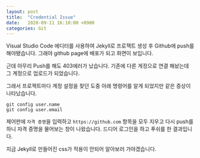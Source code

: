 ```yaml
---
layout: post
title:  "Credential Issue"
date:   2020-09-11 16:10:00 +0900
categories: Git
---
```


Visual Studio Code 에디터를 사용하여 Jekyll로 프로젝트 생성 후 Github에 push를 해야됐습니다.
그래야 github page에 배포가 되고 화면이 보입니다.

근데 아무리 Push를 해도 403에러가 났습니다.
기존에 다른 게정으로 연결 해놨는데 그 계정으로 업로드가 되었습니다.

그래서 프로젝트마다 계정 설정을 찾던 도중 아래 명령어를 알게 되었지만 같은 증상이 나타났습니다.

```
git config user.name
git config user.email
```

제어판에 `자격 증명`을 입력하고 `https://github.com` 항목을 모두 지우고 다시 push를 하니 자격 증명을 물어보는 창이 나왔습니다.
드디어 로그인을 하고 푸쉬를 한 결과입니다.

지금 Jekyll로 만들어진 css가 적용이 안되어 알아보러 가야겠습니다.